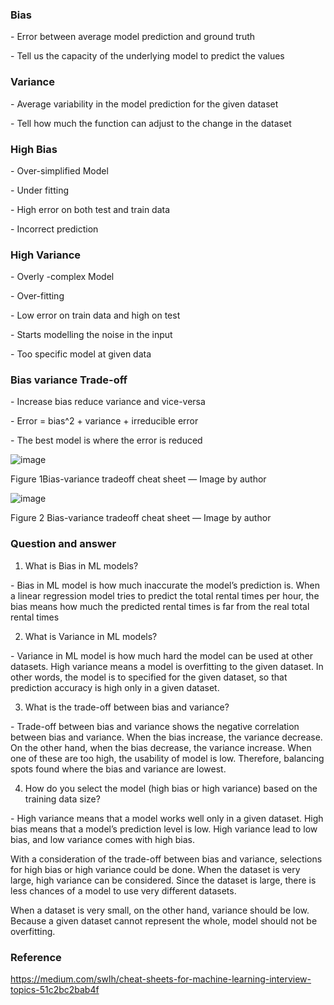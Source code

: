  

### Bias

\-   Error between average model prediction and ground truth

\-   Tell us the capacity of the underlying model to predict the values

### Variance

\-   Average variability in the model prediction for the given dataset

\-   Tell how much the function can adjust to the change in the dataset

 

### High Bias

\-   Over-simplified Model

\-   Under fitting

\-   High error on both test and train data

\-   Incorrect prediction

### High Variance

\-   Overly -complex Model

\-   Over-fitting

\-   Low error on train data and high on test

\-   Starts modelling the noise in the input

\-   Too specific model at given data

 

### Bias variance Trade-off

 

\-   Increase bias reduce variance and vice-versa

\-   Error = bias^2 + variance + irreducible error

\-   The best model is where the error is reduced

![image](https://user-images.githubusercontent.com/78076248/129868985-2fd63c24-7bff-4de3-8255-911ee93d0493.png)


Figure 1Bias-variance tradeoff cheat sheet — Image by author

![image](https://user-images.githubusercontent.com/78076248/129868997-315d17c9-a084-460e-b040-9a0677550778.png)


Figure 2 Bias-variance tradeoff cheat sheet — Image by author

 

### Question and answer

 

1. What is Bias in ML models?

\-   Bias in ML model is how much inaccurate the model’s prediction is. When a linear regression model tries to predict the total rental times per hour, the bias means how much the predicted rental times is far from the real total rental times 

2. What is Variance in ML models?

\-   Variance in ML model is how much hard the model can be used at other datasets. High variance means a model is overfitting to the given dataset. In other words, the model is to specified for the given dataset, so that prediction accuracy is high only in a given dataset.

3. What is the trade-off between bias and variance?

\-   Trade-off between bias and variance shows the negative correlation between bias and variance. When the bias increase, the variance decrease. On the other hand, when the bias decrease, the variance increase. When one of these are too high, the usability of model is low. Therefore, balancing spots found where the bias and variance are lowest.

4. How do you select the model (high bias or high variance) based on the training data size?

\-   High variance means that a model works well only in a given dataset. High bias means that a model’s prediction level is low. High variance lead to low bias, and low variance comes with high bias.

With a consideration of the trade-off between bias and variance, selections for high bias or high variance could be done. When the dataset is very large, high variance can be considered. Since the dataset is large, there is less chances of a model to use very different datasets. 

When a dataset is very small, on the other hand, variance should be low. Because a given dataset cannot represent the whole, model should not be overfitting. 


### Reference

https://medium.com/swlh/cheat-sheets-for-machine-learning-interview-topics-51c2bc2bab4f

 
